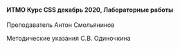 #### ИТМО Курс CSS декабрь 2020,  Лабораторные работы

Преподаватель Антон Смольянинов

Методические указания С.В. Одиночкина
